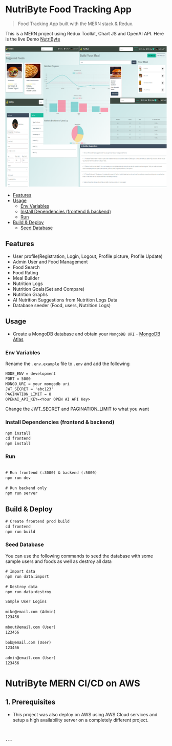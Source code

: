 # NutriByte Food Tracking App

> Food Tracking App built with the MERN stack & Redux.

This is a MERN project using Redux Toolkit, Chart JS and OpenAI API. 
Here is the live Demo [NutriByte](https://nutribyte-2.onrender.com)

<img src="./frontend/public/images/UIs.png">

<!-- toc -->

- [Features](#features)
- [Usage](#usage)
  - [Env Variables](#env-variables)
  - [Install Dependencies (frontend & backend)](#install-dependencies-frontend--backend)
  - [Run](#run)
- [Build & Deploy](#build--deploy)
  - [Seed Database](#seed-database)

<!-- tocstop -->

## Features

- User profile(Registration, Login, Logout, Profile picture, Profile Update)
- Admin User and Food Management
- Food Search
- Food Rating
- Meal Builder
- Nutrition Logs
- Nutrition Goals(Set and Compare)
- Nutrition Graphs
- AI Nutrition Suggestions from Nutrition Logs Data
- Database seeder (Food, users, Nutrition Logs)

## Usage

- Create a MongoDB database and obtain your `MongoDB URI` - [MongoDB Atlas](https://www.mongodb.com/cloud/atlas/register)

### Env Variables

Rename the `.env.example` file to `.env` and add the following

```
NODE_ENV = development
PORT = 5000
MONGO_URI = your mongodb uri
JWT_SECRET = 'abc123'
PAGINATION_LIMIT = 8
OPENAI_API_KEY=<Your OPEN AI API Key>
```

Change the JWT_SECRET and PAGINATION_LIMIT to what you want

### Install Dependencies (frontend & backend)

```
npm install
cd frontend
npm install
```

### Run

```

# Run frontend (:3000) & backend (:5000)
npm run dev

# Run backend only
npm run server
```

## Build & Deploy

```
# Create frontend prod build
cd frontend
npm run build
```

### Seed Database

You can use the following commands to seed the database with some sample users and foods as well as destroy all data

```
# Import data
npm run data:import

# Destroy data
npm run data:destroy
```

```
Sample User Logins

mike@email.com (Admin)
123456

mbout@email.com (User)
123456

bob@email.com (User)
123456

admin@email.com (User)
123456
```
# NutriByte MERN CI/CD on AWS

## 1. Prerequisites
- This project was also deploy on AWS using AWS Cloud services and setup a high availability server 
on a completely different project.
```


---

